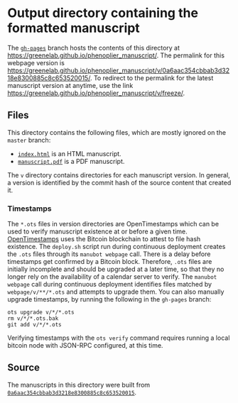 # Output directory containing the formatted manuscript

The [`gh-pages`](https://github.com/greenelab/phenoplier_manuscript/tree/gh-pages) branch hosts the contents of this directory at <https://greenelab.github.io/phenoplier_manuscript/>.
The permalink for this webpage version is <https://greenelab.github.io/phenoplier_manuscript/v/0a6aac354cbbab3d3218e8300885c8c653520015/>.
To redirect to the permalink for the latest manuscript version at anytime, use the link <https://greenelab.github.io/phenoplier_manuscript/v/freeze/>.

## Files

This directory contains the following files, which are mostly ignored on the `master` branch:

+ [`index.html`](index.html) is an HTML manuscript.
+ [`manuscript.pdf`](manuscript.pdf) is a PDF manuscript.

The `v` directory contains directories for each manuscript version.
In general, a version is identified by the commit hash of the source content that created it.

### Timestamps

The `*.ots` files in version directories are OpenTimestamps which can be used to verify manuscript existence at or before a given time.
[OpenTimestamps](https://opentimestamps.org/) uses the Bitcoin blockchain to attest to file hash existence.
The `deploy.sh` script run during continuous deployment creates the `.ots` files through its `manubot webpage` call.
There is a delay before timestamps get confirmed by a Bitcoin block.
Therefore, `.ots` files are initially incomplete and should be upgraded at a later time, so that they no longer rely on the availability of a calendar server to verify.
The `manubot webpage` call during continuous deployment identifies files matched by `webpage/v/**/*.ots` and attempts to upgrade them.
You can also manually upgrade timestamps, by running the following in the `gh-pages` branch:

```shell
ots upgrade v/*/*.ots
rm v/*/*.ots.bak
git add v/*/*.ots
```

Verifying timestamps with the `ots verify` command requires running a local bitcoin node with JSON-RPC configured, at this time.

## Source

The manuscripts in this directory were built from
[`0a6aac354cbbab3d3218e8300885c8c653520015`](https://github.com/greenelab/phenoplier_manuscript/commit/0a6aac354cbbab3d3218e8300885c8c653520015).
